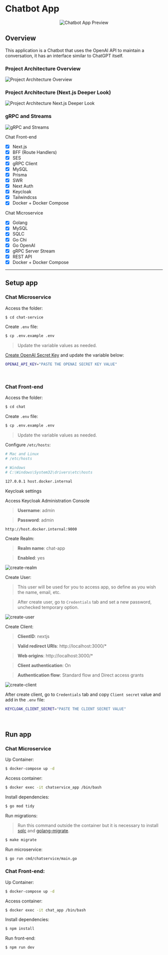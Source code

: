 # Chatbot App

<p align="center">
  <img
    src="./.github/chat-app.png"
    alt="Chatbot App Preview"
  />
</p>

## Overview

This application is a Chatbot that uses the OpenAI API to maintain a conversation, it has an interface similar to ChatGPT itself.

### Project Architecture Overview

![Project Architecture Overview](./.github/project-architecture-overview.png)

### Project Architecture (Next.js Deeper Look)

![Project Architecture Next.js Deeper Look](./.github/project-architecture-nextjs-deeper-look.png)

### gRPC and Streams

![gRPC and Streams](./.github/grpc-and-streams.png)

Chat Front-end

- [x] Next.js
- [x] BFF (Route Handlers)
- [x] SES
- [x] gRPC Client
- [x] MySQL
- [x] Prisma
- [x] SWR
- [x] Next Auth
- [x] Keycloak
- [x] Tailwindcss
- [x] Docker + Docker Compose

Chat Microservice

- [x] Golang
- [x] MySQL
- [x] SQLC
- [x] Go Chi
- [x] Go OpenAI
- [x] gRPC Server Stream
- [x] REST API
- [x] Docker + Docker Compose

---

## Setup app

### Chat Microservice

Access the folder:

```sh
$ cd chat-service
```

Create `.env` file:

```sh
$ cp .env.example .env
```

> Update the variable values as needed.

[Create OpenAI Secret Key](https://platform.openai.com/docs/quickstart/add-your-api-key) and update the variable below:

```sh
OPENAI_API_KEY="PASTE THE OPENAI SECRET KEY VALUE"
```

<br />

### Chat Front-end

Access the folder:

```sh
$ cd chat
```

Create `.env` file:

```sh
$ cp .env.example .env
```

> Update the variable values as needed.

Configure `/etc/hosts`:

```sh
# Mac and Linux
# /etc/hosts

# Windows
# C:\Windows\System32\drivers\etc\hosts

127.0.0.1 host.docker.internal
```

Keycloak settings

Access Keycloak Administration Console

> **Username**: admin

> **Password**: admin

```txt
http://host.docker.internal:9000
```

Create Realm:

> **Realm name**: chat-app

> **Enabled**: yes

![create-realm](./.github/create-realm.png)

Create User:

> This user will be used for you to access app, so define as you wish the name, email, etc.

> After create user, go to `Credentials` tab and set a new password, unchecked temporary option.

![create-user](./.github/create-user.png)

Create Client:

> **ClientID**: nextjs

> **Valid redirect URIs**: http://localhost:3000/\*

> **Web origins**: http://localhost:3000/\*

> **Client authentication**: On

> **Authentication flow**: Standard flow and Direct access grants

![create-client](./.github/create-client.png)

After create client, go to `Credentials` tab and copy `Client secret` value and add in the `.env` file:

```sh
KEYCLOAK_CLIENT_SECRET="PASTE THE CLIENT SECRET VALUE"
```

<br />

## Run app

### Chat Microservice

Up Container:

```sh
$ docker-compose up -d
```

Access container:

```sh
$ docker exec -it chatservice_app /bin/bash
```

Install dependencies:

```sh
$ go mod tidy
```

Run migrations:

> Run this command outside the container but it is necessary to install [sqlc](https://docs.sqlc.dev/en/latest/overview/install.html) and [golang-migrate](https://github.com/golang-migrate/migrate/tree/master/cmd/migrate).

```sh
$ make migrate
```

Run microservice:

```sh
$ go run cmd/chatservice/main.go
```

### Chat Front-end:

Up Container:

```sh
$ docker-compose up -d
```

Access container:

```sh
$ docker exec -it chat_app /bin/bash
```

Install dependencies:

```sh
$ npm install
```

Run front-end:

```sh
$ npm run dev
```
